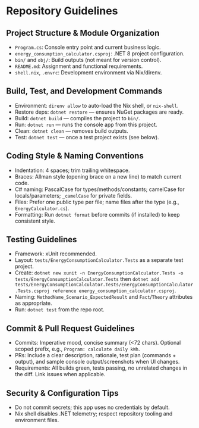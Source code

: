 # Repository Guidelines

## Project Structure & Module Organization
- `Program.cs`: Console entry point and current business logic.
- `energy_consumption_calculator.csproj`: .NET 8 project configuration.
- `bin/` and `obj/`: Build outputs (not meant for version control).
- `README.md`: Assignment and functional requirements.
- `shell.nix`, `.envrc`: Development environment via Nix/direnv.

## Build, Test, and Development Commands
- Environment: `direnv allow` to auto-load the Nix shell, or `nix-shell`.
- Restore deps: `dotnet restore` — ensures NuGet packages are ready.
- Build: `dotnet build` — compiles the project to `bin/`.
- Run: `dotnet run` — runs the console app from this project.
- Clean: `dotnet clean` — removes build outputs.
- Test: `dotnet test` — once a test project exists (see below).

## Coding Style & Naming Conventions
- Indentation: 4 spaces; trim trailing whitespace.
- Braces: Allman style (opening brace on a new line) to match current code.
- C# naming: PascalCase for types/methods/constants; camelCase for locals/parameters; `_camelCase` for private fields.
- Files: Prefer one public type per file; name files after the type (e.g., `EnergyCalculator.cs`).
- Formatting: Run `dotnet format` before commits (if installed) to keep consistent style.

## Testing Guidelines
- Framework: xUnit recommended.
- Layout: `tests/EnergyConsumptionCalculator.Tests` as a separate test project.
- Create: `dotnet new xunit -n EnergyConsumptionCalculator.Tests -o tests/EnergyConsumptionCalculator.Tests` then `dotnet add tests/EnergyConsumptionCalculator.Tests/EnergyConsumptionCalculator.Tests.csproj reference energy_consumption_calculator.csproj`.
- Naming: `MethodName_Scenario_ExpectedResult` and `Fact`/`Theory` attributes as appropriate.
- Run: `dotnet test` from the repo root.

## Commit & Pull Request Guidelines
- Commits: Imperative mood, concise summary (<72 chars). Optional scoped prefix, e.g., `Program: calculate daily kWh`.
- PRs: Include a clear description, rationale, test plan (commands + output), and sample console output/screenshots when UI changes.
- Requirements: All builds green, tests passing, no unrelated changes in the diff. Link issues when applicable.

## Security & Configuration Tips
- Do not commit secrets; this app uses no credentials by default.
- Nix shell disables .NET telemetry; respect repository tooling and environment files.
